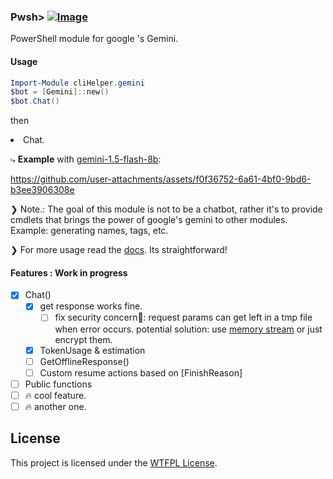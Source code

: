 ### Pwsh> [![Image](https://github.com/user-attachments/assets/78002c07-65d8-43c7-80ee-8664ac246d52)](https://www.powershellgallery.com/packages/cliHelper.gemini)

PowerShell module for google 's Gemini.

#### Usage

```PowerShell
Import-Module cliHelper.gemini
$bot = [Gemini]::new()
$bot.Chat()
```

then

</li>
<li>Chat.</br>
  <p>⤷ <b>Example</b> with <a href="https://ai.google.dev/gemini-api/docs/models/gemini#gemini-1.5-flash-8b">gemini-1.5-flash-8b</a>:</p>

https://github.com/user-attachments/assets/f0f36752-6a61-4bf0-9bd6-b3ee3906308e

❯ Note.: The goal of this module is not to be a chatbot, rather it's to provide
cmdlets that brings the power of google's gemini to other modules. Example:
generating names, tags, etc.

❯ For more usage read the [docs](/docs/Readme.md). Its straightforward!

#### Features : Work in progress

- [x] Chat()
  - [x] get response works fine.
    - [ ] fix security concern🚨: request params can get left in a tmp file when
          error occurs. potential solution: use
          [memory stream](https://docs.microsoft.com/en-us/dotnet/api/system.io.memorystream?view=net-6.0)
          or just encrypt them.
  - [x] TokenUsage & estimation
  - [ ] GetOfflineResponse()
  - [ ] Custom resume actions based on [FinishReason]
- [ ] Public functions
- [ ] 🔥 cool feature.
- [ ] 🔥 another one.

## License

This project is licensed under the [WTFPL License](LICENSE).
